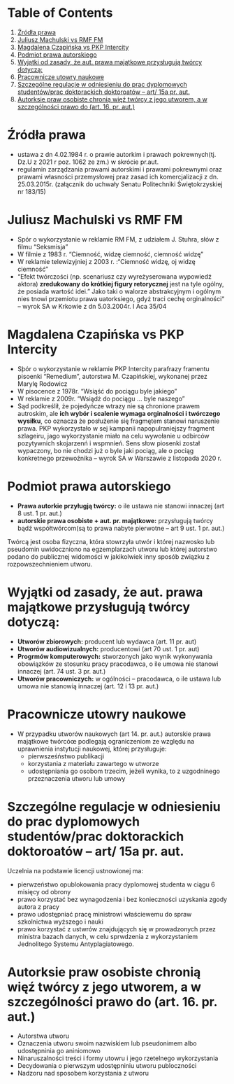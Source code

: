 
# Table of Contents

1.  [Źródła prawa](#orga689016)
2.  [Juliusz Machulski vs RMF FM](#org2c2af01)
3.  [Magdalena Czapińska vs PKP Intercity](#orga99bfbf)
4.  [Podmiot prawa autorskiego](#org75904fb)
5.  [Wyjątki od zasady, że aut. prawa majątkowe przysługują twórcy dotyczą:](#org89c7485)
6.  [Pracownicze utowry naukowe](#org524a902)
7.  [Szczególne regulacje w odniesieniu do prac dyplomowych studentów/prac doktorackich doktoroatów &#x2013; art/ 15a pr. aut.](#orge9c1121)
8.  [Autorksie praw osobiste chronią więź twórcy z jego utworem, a w szczególności prawo do (art. 16. pr. aut.)](#orgf3dd47d)



<a id="orga689016"></a>

# Źródła prawa

-   ustawa z dn 4.02.1984 r. o prawie autorkim i prawach pokrewnych(tj. Dz.U z 2021 r poz. 1062 ze zm.) w skrócie pr.aut.
-   regulamin zarządzania prawami autorskimi i prawami pokrewnymi oraz prawami własności przemysłowej praz zasad ich komercjalizacji z dn. 25.03.2015r. (załącznik do uchwały Senatu Politechniki Świętokrzyskiej nr 183/15)


<a id="org2c2af01"></a>

# Juliusz Machulski vs RMF FM

-   Spór o wykorzystanie w reklamie RM FM, z udziałem J. Stuhra, słów z filmu &ldquo;Seksmisja&rdquo;
-   W filmie z 1983 r. &ldquo;Ciemność, widzę ciemność, ciemność widzę&rdquo;
-   W reklamie telewizyjniej z 2003 r. :&ldquo;Ciemność widzę, oj widzę ciemność&rdquo;
-   &ldquo;Efekt twórczości (np. scenariusz czy wyreżyserowana wypowiedź aktora) <span class="underline">**zredukowany do krótkiej figury retorycznej** jest na tyle ogólny, że posiada wartość idei.</span>&rdquo; Jako taki o walorze abstrakcyjnym i ogólnym nies tnowi przemiotu prawa uatorksiego, gdyż traci cechę orginalności&ldquo; &#x2013; wyrok SA w Krkowie z dn 5.03.2004r. I Aca 35/04


<a id="orga99bfbf"></a>

# Magdalena Czapińska vs PKP Intercity

-   Sþór o wykorzystanie w reklamie PKP Intercity parafrazy framentu pisoenki &ldquo;Remedium&rdquo;, autorstwa M. Czapińskiej, wykonanej przez Marylę Rodowicz
-   W pisocence z 1978r. &ldquo;Wsiąść do pociągu byle jakiego&rdquo;
-   W reklamie z 2009r. &ldquo;Wsiądż do pociągu &#x2026; byle naszego&rdquo;
-   Sąd podkreślił, że pojedyńcze wtrazy nie są chronione prawem autroskim, ale <span class="underline">**ich wybór i scalenie wymaga orginalności i twórczego wysiłku**, co oznacza że posłużenie się fragmętem stanowi naruszenie prawa.</span> PKP wykorzystało w sej kampanii napopulraniejszy fragment szlageiru, jago wykorzystanie miało na celu wywołanie u odbirców pozytywnich skojarzenń i wspmnień. Sens słow piosenki został wypaczony, bo nie chodzi już o byle jaki pociąg, ale o pociąg konkretnego przewoźnika &#x2013; wyrok SA w Warszawie z listopada 2020 r.


<a id="org75904fb"></a>

# Podmiot prawa autorskiego

-   **Prawa autorkie przyługją twórcy:** o ile ustawa nie stanowi innaczej (art 8 ust. 1 pr. aut.)
-   **<span class="underline">autorskie prawa osobiste + aut. pr. majątkowe</span>:** przysługują twórcy bądź współtwórcom(są to prawa nabyte pierwotne &#x2013; art 9 ust. 1 pr. aut.)

Twórcą jest osoba fizyczna, która stowrzyła utwór i której nazwosko lub pseudomin uwidoczniono na egzemplarzach utworu lub której autorstwo podano do publicznej widomości w jakikolwiek inny sposób związku z rozpowszechnieniem utworu.


<a id="org89c7485"></a>

# Wyjątki od zasady, że aut. prawa majątkowe przysługują twórcy dotyczą:

-   **Utworów zbiorowych:** producent lub wydawca (art. 11 pr. aut)
-   **Utworów audiowizualnych:** producentowi (art 70 ust. 1 pr. aut)
-   **Progrmów komputerowych:** stworzonych jako wynik wykonywania obowiązków ze stosunku pracy pracodawca, o ile umowa nie stanowi innaczej (art. 74 ust. 3 pr. aut.)
-   **Utworów pracowniczych:** w ogólności &#x2013; pracodawca, o ile ustawa lub umowa nie stanowią innaczej (art. 12 i 13 pr. aut.)


<a id="org524a902"></a>

# Pracownicze utowry naukowe

-   W przypadku utworów naukowych (art 14. pr. aut.) autorskie prawa majątkowe twórcóœ podlegają ograniczeniom ze względu na uprawnienia <span class="underline">instytucji naukowej, której przysługuje</span>:
    -   pierwsześństwo publikacji
    -   korzystania z materiału zawartego w utworze
    -   udostępniania go osobom trzecim, jeżeli wynika, to z uzgodninego przeznaczenia utworu lub umowy


<a id="orge9c1121"></a>

# Szczególne regulacje w odniesieniu do prac dyplomowych studentów/prac doktorackich doktoroatów &#x2013; art/ 15a pr. aut.

<span class="underline">Uczelnia na podstawie licencji ustnowionej ma:</span>

-   pierwzeństwo opublokowania pracy dyplomowej studenta w ciągu 6 misięcy od obrony
-   prawo korzystać bez wynagodzenia i bez konieczności uzyskania zgody autora z pracy
-   prawo udostępniać pracę ministrowi właściewemu do spraw szkolnictwa wyższego i nauki
-   prawo korzystać z ustwrów znajdujących się w prowadzonych przez ministra bazach danych, w celu sprwdzenia z wykorzystaniem Jednolitego Systemu Antyplagiatowego.


<a id="orgf3dd47d"></a>

# Autorksie praw osobiste chronią więź twórcy z jego utworem, a w szczególności prawo do (art. 16. pr. aut.)

-   Autorstwa utworu
-   Oznaczenia utworu swoim nazwiskiem lub pseudonimem albo udostępninia go aniniomowo
-   Ninaruszalności treści i formy utowru i jego rzetelnego wykorzystania
-   Decydowania o pierwszym udostępniniu utworu publoczności
-   Nadzoru nad sposobem korzystania z utworu

